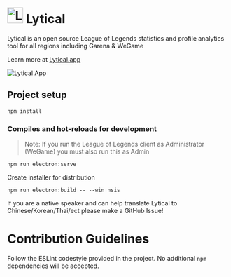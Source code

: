 # <a href="https://lytical.app/"><img src="https://lyticalapp.github.io/images/Logo.png" width="36" alt="Lytical Logo" title="Lyitcal Logo"></a> Lytical 

Lytical is an open source League of Legends statistics and profile analytics tool for all regions including Garena & WeGame

Learn more at [Lytical.app](https://lytical.app)

![Lytical App](https://i.imgur.com/TPzePxj.png "Lytical App")

## Project setup
```
npm install
```

### Compiles and hot-reloads for development 
> Note: If you run the League of Legends client as Administrator (WeGame) you must also run this as Admin
```
npm run electron:serve
```
Create installer for distribution
```
npm run electron:build -- --win nsis
```

If you are a native speaker and can help translate Lytical to Chinese/Korean/Thai/ect please make a GitHub Issue!

# Contribution Guidelines

Follow the ESLint codestyle provided in the project. No additional `npm` dependencies will be accepted.

